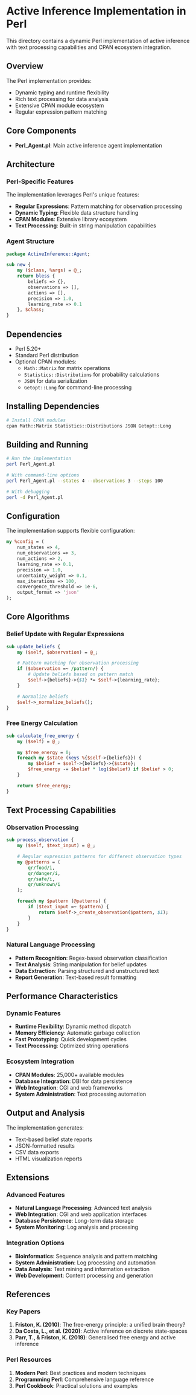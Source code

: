 # Active Inference Implementation in Perl

This directory contains a dynamic Perl implementation of active inference with text processing capabilities and CPAN ecosystem integration.

## Overview

The Perl implementation provides:
- Dynamic typing and runtime flexibility
- Rich text processing for data analysis
- Extensive CPAN module ecosystem
- Regular expression pattern matching

## Core Components

- **Perl_Agent.pl**: Main active inference agent implementation

## Architecture

### Perl-Specific Features
The implementation leverages Perl's unique features:

- **Regular Expressions**: Pattern matching for observation processing
- **Dynamic Typing**: Flexible data structure handling
- **CPAN Modules**: Extensive library ecosystem
- **Text Processing**: Built-in string manipulation capabilities

### Agent Structure
```perl
package ActiveInference::Agent;

sub new {
    my ($class, %args) = @_;
    return bless {
        beliefs => {},
        observations => [],
        actions => [],
        precision => 1.0,
        learning_rate => 0.1
    }, $class;
}
```

## Dependencies

- Perl 5.20+
- Standard Perl distribution
- Optional CPAN modules:
  - `Math::Matrix` for matrix operations
  - `Statistics::Distributions` for probability calculations
  - `JSON` for data serialization
  - `Getopt::Long` for command-line processing

## Installing Dependencies

```bash
# Install CPAN modules
cpan Math::Matrix Statistics::Distributions JSON Getopt::Long
```

## Building and Running

```bash
# Run the implementation
perl Perl_Agent.pl

# With command-line options
perl Perl_Agent.pl --states 4 --observations 3 --steps 100

# With debugging
perl -d Perl_Agent.pl
```

## Configuration

The implementation supports flexible configuration:

```perl
my %config = (
    num_states => 4,
    num_observations => 3,
    num_actions => 2,
    learning_rate => 0.1,
    precision => 1.0,
    uncertainty_weight => 0.1,
    max_iterations => 100,
    convergence_threshold => 1e-6,
    output_format => 'json'
);
```

## Core Algorithms

### Belief Update with Regular Expressions
```perl
sub update_beliefs {
    my ($self, $observation) = @_;

    # Pattern matching for observation processing
    if ($observation =~ /pattern/) {
        # Update beliefs based on pattern match
        $self->{beliefs}->{$1} *= $self->{learning_rate};
    }

    # Normalize beliefs
    $self->_normalize_beliefs();
}
```

### Free Energy Calculation
```perl
sub calculate_free_energy {
    my ($self) = @_;

    my $free_energy = 0;
    foreach my $state (keys %{$self->{beliefs}}) {
        my $belief = $self->{beliefs}->{$state};
        $free_energy -= $belief * log($belief) if $belief > 0;
    }

    return $free_energy;
}
```

## Text Processing Capabilities

### Observation Processing
```perl
sub process_observation {
    my ($self, $text_input) = @_;

    # Regular expression patterns for different observation types
    my @patterns = (
        qr/food/i,
        qr/danger/i,
        qr/safe/i,
        qr/unknown/i
    );

    foreach my $pattern (@patterns) {
        if ($text_input =~ $pattern) {
            return $self->_create_observation($pattern, $1);
        }
    }
}
```

### Natural Language Processing
- **Pattern Recognition**: Regex-based observation classification
- **Text Analysis**: String manipulation for belief updates
- **Data Extraction**: Parsing structured and unstructured text
- **Report Generation**: Text-based result formatting

## Performance Characteristics

### Dynamic Features
- **Runtime Flexibility**: Dynamic method dispatch
- **Memory Efficiency**: Automatic garbage collection
- **Fast Prototyping**: Quick development cycles
- **Text Processing**: Optimized string operations

### Ecosystem Integration
- **CPAN Modules**: 25,000+ available modules
- **Database Integration**: DBI for data persistence
- **Web Integration**: CGI and web frameworks
- **System Administration**: Text processing automation

## Output and Analysis

The implementation generates:
- Text-based belief state reports
- JSON-formatted results
- CSV data exports
- HTML visualization reports

## Extensions

### Advanced Features
- **Natural Language Processing**: Advanced text analysis
- **Web Integration**: CGI and web application interfaces
- **Database Persistence**: Long-term data storage
- **System Monitoring**: Log analysis and processing

### Integration Options
- **Bioinformatics**: Sequence analysis and pattern matching
- **System Administration**: Log processing and automation
- **Data Analysis**: Text mining and information extraction
- **Web Development**: Content processing and generation

## References

### Key Papers
1. **Friston, K. (2010)**: The free-energy principle: a unified brain theory?
2. **Da Costa, L., et al. (2020)**: Active inference on discrete state-spaces
3. **Parr, T., & Friston, K. (2019)**: Generalised free energy and active inference

### Perl Resources
1. **Modern Perl**: Best practices and modern techniques
2. **Programming Perl**: Comprehensive language reference
3. **Perl Cookbook**: Practical solutions and examples
